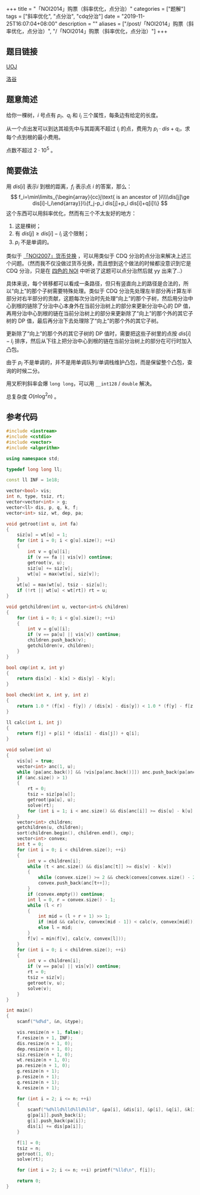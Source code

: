 +++
title = "「NOI2014」购票（斜率优化，点分治）"
categories = ["题解"]
tags = ["斜率优化", "点分治", "cdq分治"]
date = "2019-11-25T16:07:04+08:00"
description = ""
aliases = ["/post/「NOI2014」购票（斜率优化，点分治）", "/「NOI2014」购票（斜率优化，点分治）"]
+++


## 题目链接

[UOJ](http://uoj.ac/problem/7)

[洛谷](https://www.luogu.com.cn/problem/P2305)

## 题意简述

给你一棵树，$i$ 号点有 $p_i$、$q_i$ 和 $l_i$ 三个属性，每条边有给定的长度。

从一个点出发可以到达其祖先中与其距离不超过 $l_i$ 的点，费用为 $p_i\cdot dis+q_i$，求每个点到根的最小费用。

点数不超过 $2\cdot 10^5$ 。

<!--more-->

## 简要做法

用 $dis[i]$ 表示$i$ 到根的距离，$f_i$ 表示点 $i$ 的答案，那么：
$$
f_i=\min\limits_{\begin{array}{cc}j\text{ is an ancestor of }i\\\\dis[j]\ge dis[i]-l_i\end{array}}\\{f_j-p_i dis[j]+p_i dis[i]+q[i]\\}
$$
这个东西可以用斜率优化，然而有三个不太友好的地方：

1. 这是棵树；
2. 有 $dis[j]\ge dis[i]-l_i$ 这个限制；
3. $p_i$ 不是单调的。

类似于 [「NOI2007」货币兑换](https://www.luogu.com.cn/problem/P4027) ，可以用类似于 CDQ 分治的点分治来解决上述三个问题。（然而我不仅没做过货币兑换，而且想到这个做法的时候都没意识到它是 CDQ 分治，只是在 [四色的 NOI](https://blog.csdn.net/VFleaKing/article/details/90384225) 中听说了这题可以点分治然后就 yy 出来了..）

具体来说，每个转移都可以看成一条路径，但只有竖直向上的路径是合法的，所以“向上”的那个子树需要特殊处理。类似于 CDQ 分治先处理左半部分再计算左半部分对右半部分的贡献，这题每次分治时先处理“向上”的那个子树，然后用分治中心到根的链除了分治中心本身外在当前分治树上的部分来更新分治中心的 DP 值，再用分治中心到根的链在当前分治树上的部分来更新除了“向上”的那个外的其它子树的 DP 值，最后再分治下去处理除了“向上”的那个外的其它子树。

更新除了“向上”的那个外的其它子树的 DP 值时，需要把这些子树里的点按 $dis[i]-l_i$ 排序，然后从下往上把分治中心到根的链在当前分治树上的部分在可行时加入凸包。

由于 $p_i$ 不是单调的，并不是用单调队列/单调栈维护凸包，而是保留整个凸包，查询的时候二分。

用叉积判斜率会爆 `long long`，可以用 `__int128` / `double` 解决。

总复杂度 $O(n\log^2 n)$ 。

## 参考代码

```cpp
#include <iostream>
#include <cstdio>
#include <vector>
#include <algorithm>

using namespace std;

typedef long long ll;

const ll INF = 1e18;

vector<bool> vis;
int n, type, tsiz, rt;
vector<vector<int> > g;
vector<ll> dis, p, q, k, f;
vector<int> siz, wt, dep, pa;

void getroot(int u, int fa)
{
    siz[u] = wt[u] = 1;
    for (int i = 0; i < g[u].size(); ++i)
    {
        int v = g[u][i];
        if (v == fa || vis[v]) continue;
        getroot(v, u);
        siz[u] += siz[v];
        wt[u] = max(wt[u], siz[v]);
    }
    wt[u] = max(wt[u], tsiz - siz[u]);
    if (!rt || wt[u] < wt[rt]) rt = u;
}

void getchildren(int u, vector<int>& children)
{
    for (int i = 0; i < g[u].size(); ++i)
    {
        int v = g[u][i];
        if (v == pa[u] || vis[v]) continue;
        children.push_back(v);
        getchildren(v, children);
    }
}

bool cmp(int x, int y)
{
    return dis[x] - k[x] > dis[y] - k[y];
}

bool check(int x, int y, int z)
{
    return 1.0 * (f[x] - f[y]) / (dis[x] - dis[y]) < 1.0 * (f[y] - f[z]) / (dis[y] - dis[z]);
}

ll calc(int i, int j)
{
    return f[j] + p[i] * (dis[i] - dis[j]) + q[i];
}

void solve(int u)
{
    vis[u] = true;
    vector<int> anc(1, u);
    while (pa[anc.back()] && !vis[pa[anc.back()]]) anc.push_back(pa[anc.back()]);
    if (anc.size() > 1)
    {
        rt = 0;
        tsiz = siz[pa[u]];
        getroot(pa[u], u);
        solve(rt);
        for (int i = 1; i < anc.size() && dis[anc[i]] >= dis[u] - k[u]; ++i) f[u] = min(f[u], calc(u, anc[i]));
    }
    vector<int> children;
    getchildren(u, children);
    sort(children.begin(), children.end(), cmp);
    vector<int> convex;
    int t = 0;
    for (int i = 0; i < children.size(); ++i)
    {
        int v = children[i];
        while (t < anc.size() && dis[anc[t]] >= dis[v] - k[v])
        {
            while (convex.size() >= 2 && check(convex[convex.size() - 2], convex.back(), anc[t])) convex.pop_back();
            convex.push_back(anc[t++]);
        }
        if (convex.empty()) continue;
        int l = 0, r = convex.size() - 1;
        while (l < r)
        {
            int mid = (l + r + 1) >> 1;
            if (mid && calc(v, convex[mid - 1]) < calc(v, convex[mid])) r = mid - 1;
            else l = mid;
        }
        f[v] = min(f[v], calc(v, convex[l]));
    }
    for (int i = 0; i < children.size(); ++i)
    {
        int v = children[i];
        if (v == pa[u] || vis[v]) continue;
        rt = 0;
        tsiz = siz[v];
        getroot(v, u);
        solve(v);
    }
}

int main()
{
    scanf("%d%d", &n, &type);

    vis.resize(n + 1, false);
    f.resize(n + 1, INF);
    dis.resize(n + 1, 0);
    dep.resize(n + 1, 0);
    siz.resize(n + 1, 0);
    wt.resize(n + 1, 0);
    pa.resize(n + 1, 0);
    g.resize(n + 1);
    p.resize(n + 1);
    q.resize(n + 1);
    k.resize(n + 1);

    for (int i = 2; i <= n; ++i)
    {
        scanf("%d%lld%lld%lld%lld", &pa[i], &dis[i], &p[i], &q[i], &k[i]);
        g[pa[i]].push_back(i);
        g[i].push_back(pa[i]);
        dis[i] += dis[pa[i]];
    }

    f[1] = 0;
    tsiz = n;
    getroot(1, 0);
    solve(rt);

    for (int i = 2; i <= n; ++i) printf("%lld\n", f[i]);

    return 0;
}
```

